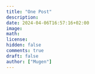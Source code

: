 ```yaml
---
title: "One Post"
description: 
date: 2024-04-06T16:57:16+02:00
image: 
math: 
license: 
hidden: false
comments: true
draft: false
author: ["Mugen"]
---
```

